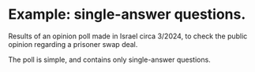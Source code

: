 # Example: single-answer questions.
Results of an opinion poll made in Israel circa 3/2024, to check the public opinion regarding a prisoner swap deal. 

The poll is simple, and contains only single-answer questions.
